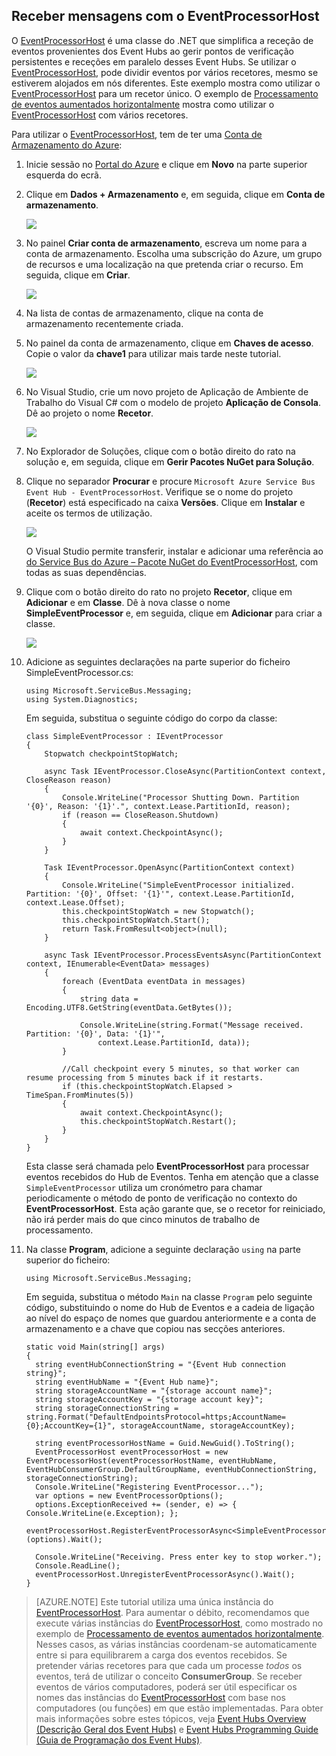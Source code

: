 ## Receber mensagens com o EventProcessorHost

O [EventProcessorHost][] é uma classe do .NET que simplifica a receção de eventos provenientes dos Event Hubs ao gerir pontos de verificação persistentes e receções em paralelo desses Event Hubs. Se utilizar o [EventProcessorHost][], pode dividir eventos por vários recetores, mesmo se estiverem alojados em nós diferentes. Este exemplo mostra como utilizar o [EventProcessorHost][] para um recetor único. O exemplo de [Processamento de eventos aumentados horizontalmente][] mostra como utilizar o [EventProcessorHost][] com vários recetores.

Para utilizar o [EventProcessorHost][], tem de ter uma [Conta de Armazenamento do Azure][]:

1. Inicie sessão no [Portal do Azure][] e clique em **Novo** na parte superior esquerda do ecrã.

2. Clique em **Dados + Armazenamento** e, em seguida, clique em **Conta de armazenamento**.

    ![](./media/service-bus-event-hubs-getstarted-receive-ephcs/create-storage1.png)

3. No painel **Criar conta de armazenamento**, escreva um nome para a conta de armazenamento. Escolha uma subscrição do Azure, um grupo de recursos e uma localização na que pretenda criar o recurso. Em seguida, clique em **Criar**.

    ![](./media/service-bus-event-hubs-getstarted-receive-ephcs/create-storage2.png)

4. Na lista de contas de armazenamento, clique na conta de armazenamento recentemente criada.

5. No painel da conta de armazenamento, clique em **Chaves de acesso**. Copie o valor da **chave1** para utilizar mais tarde neste tutorial.

    ![](./media/service-bus-event-hubs-getstarted-receive-ephcs/create-storage3.png)

4. No Visual Studio, crie um novo projeto de Aplicação de Ambiente de Trabalho do Visual C# com o modelo de projeto **Aplicação de Consola**. Dê ao projeto o nome **Recetor**.

    ![](./media/service-bus-event-hubs-getstarted-receive-ephcs/create-receiver-csharp1.png)

5. No Explorador de Soluções, clique com o botão direito do rato na solução e, em seguida, clique em **Gerir Pacotes NuGet para Solução**.

6. Clique no separador **Procurar** e procure `Microsoft Azure Service Bus Event Hub - EventProcessorHost`. Verifique se o nome do projeto (**Recetor**) está especificado na caixa **Versões**. Clique em **Instalar** e aceite os termos de utilização.

    ![](./media/service-bus-event-hubs-getstarted-receive-ephcs/create-eph-csharp1.png)

    O Visual Studio permite transferir, instalar e adicionar uma referência ao [do Service Bus do Azure – Pacote NuGet do EventProcessorHost](https://www.nuget.org/packages/Microsoft.Azure.ServiceBus.EventProcessorHost), com todas as suas dependências.

7. Clique com o botão direito do rato no projeto **Recetor**, clique em **Adicionar** e em **Classe**. Dê à nova classe o nome **SimpleEventProcessor** e, em seguida, clique em **Adicionar** para criar a classe.

    ![](./media/service-bus-event-hubs-getstarted-receive-ephcs/create-receiver-csharp2.png)

8. Adicione as seguintes declarações na parte superior do ficheiro SimpleEventProcessor.cs:

    ```
    using Microsoft.ServiceBus.Messaging;
    using System.Diagnostics;
    ```

    Em seguida, substitua o seguinte código do corpo da classe:

    ```
    class SimpleEventProcessor : IEventProcessor
    {
        Stopwatch checkpointStopWatch;

        async Task IEventProcessor.CloseAsync(PartitionContext context, CloseReason reason)
        {
            Console.WriteLine("Processor Shutting Down. Partition '{0}', Reason: '{1}'.", context.Lease.PartitionId, reason);
            if (reason == CloseReason.Shutdown)
            {
                await context.CheckpointAsync();
            }
        }

        Task IEventProcessor.OpenAsync(PartitionContext context)
        {
            Console.WriteLine("SimpleEventProcessor initialized.  Partition: '{0}', Offset: '{1}'", context.Lease.PartitionId, context.Lease.Offset);
            this.checkpointStopWatch = new Stopwatch();
            this.checkpointStopWatch.Start();
            return Task.FromResult<object>(null);
        }

        async Task IEventProcessor.ProcessEventsAsync(PartitionContext context, IEnumerable<EventData> messages)
        {
            foreach (EventData eventData in messages)
            {
                string data = Encoding.UTF8.GetString(eventData.GetBytes());

                Console.WriteLine(string.Format("Message received.  Partition: '{0}', Data: '{1}'",
                    context.Lease.PartitionId, data));
            }

            //Call checkpoint every 5 minutes, so that worker can resume processing from 5 minutes back if it restarts.
            if (this.checkpointStopWatch.Elapsed > TimeSpan.FromMinutes(5))
            {
                await context.CheckpointAsync();
                this.checkpointStopWatch.Restart();
            }
        }
    }
    ```

    Esta classe será chamada pelo **EventProcessorHost** para processar eventos recebidos do Hub de Eventos. Tenha em atenção que a classe `SimpleEventProcessor` utiliza um cronómetro para chamar periodicamente o método de ponto de verificação no contexto do **EventProcessorHost**. Esta ação garante que, se o recetor for reiniciado, não irá perder mais do que cinco minutos de trabalho de processamento.

9. Na classe **Program**, adicione a seguinte declaração `using` na parte superior do ficheiro:

    ```
    using Microsoft.ServiceBus.Messaging;
    ```

    Em seguida, substitua o método `Main` na classe `Program` pelo seguinte código, substituindo o nome do Hub de Eventos e a cadeia de ligação ao nível do espaço de nomes que guardou anteriormente e a conta de armazenamento e a chave que copiou nas secções anteriores. 

    ```
    static void Main(string[] args)
    {
      string eventHubConnectionString = "{Event Hub connection string}";
      string eventHubName = "{Event Hub name}";
      string storageAccountName = "{storage account name}";
      string storageAccountKey = "{storage account key}";
      string storageConnectionString = string.Format("DefaultEndpointsProtocol=https;AccountName={0};AccountKey={1}", storageAccountName, storageAccountKey);

      string eventProcessorHostName = Guid.NewGuid().ToString();
      EventProcessorHost eventProcessorHost = new EventProcessorHost(eventProcessorHostName, eventHubName, EventHubConsumerGroup.DefaultGroupName, eventHubConnectionString, storageConnectionString);
      Console.WriteLine("Registering EventProcessor...");
      var options = new EventProcessorOptions();
      options.ExceptionReceived += (sender, e) => { Console.WriteLine(e.Exception); };
      eventProcessorHost.RegisterEventProcessorAsync<SimpleEventProcessor>(options).Wait();

      Console.WriteLine("Receiving. Press enter key to stop worker.");
      Console.ReadLine();
      eventProcessorHost.UnregisterEventProcessorAsync().Wait();
    }
    ```

> [AZURE.NOTE] Este tutorial utiliza uma única instância do [EventProcessorHost][]. Para aumentar o débito, recomendamos que execute várias instâncias do [EventProcessorHost][], como mostrado no exemplo de [Processamento de eventos aumentados horizontalmente][]. Nesses casos, as várias instâncias coordenam-se automaticamente entre si para equilibrarem a carga dos eventos recebidos. Se pretender várias recetores para que cada um processe *todos* os eventos, terá de utilizar o conceito **ConsumerGroup**. Se receber eventos de vários computadores, poderá ser útil especificar os nomes das instâncias do [EventProcessorHost][] com base nos computadores (ou funções) em que estão implementadas. Para obter mais informações sobre estes tópicos, veja [Event Hubs Overview (Descrição Geral dos Event Hubs)][] e [Event Hubs Programming Guide (Guia de Programação dos Event Hubs)][].

<!-- Links -->
[Event Hubs Overview (Descrição Geral dos Event Hubs)]: event-hubs-overview.md
[Event Hubs Programming Guide (Guia de Programação dos Event Hubs)]: event-hubs-programming-guide.md
[Processamento de eventos aumentados horizontalmente]: https://code.msdn.microsoft.com/Service-Bus-Event-Hub-45f43fc3
[Conta de Armazenamento do Azure]: ../storage/storage-create-storage-account.md
[EventProcessorHost]: http://msdn.microsoft.com/library/azure/microsoft.servicebus.messaging.eventprocessorhost(v=azure.95).aspx
[Portal do Azure]: https://portal.azure.com

<!--HONumber=Sep16_HO3-->


